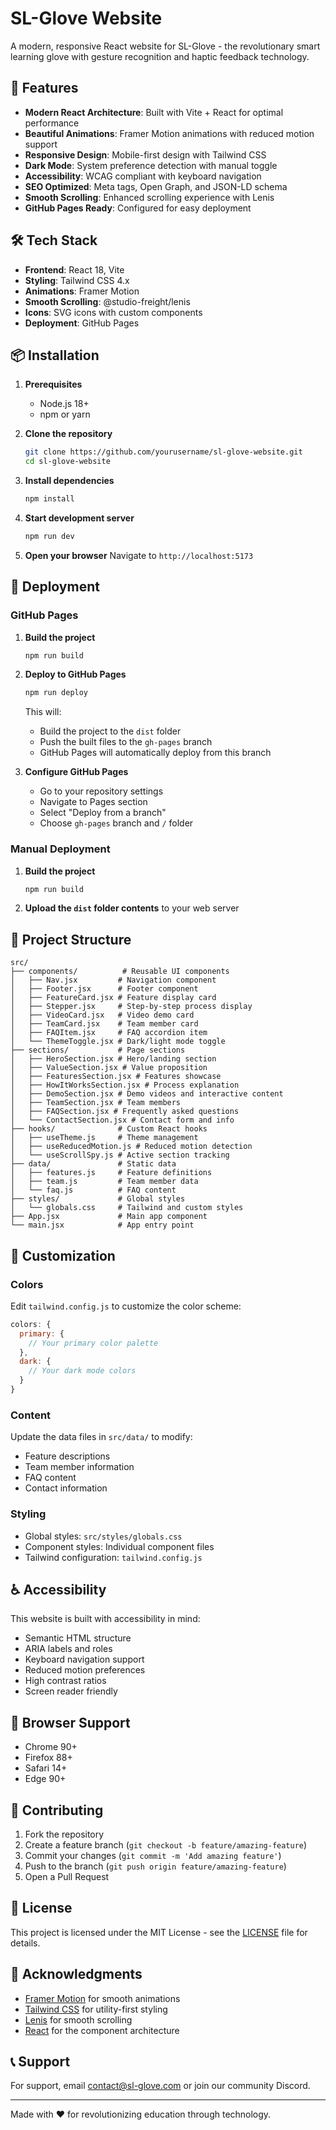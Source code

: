 # SL-Glove Website

A modern, responsive React website for SL-Glove - the revolutionary smart learning glove with gesture recognition and haptic feedback technology.

## 🚀 Features

- **Modern React Architecture**: Built with Vite + React for optimal performance
- **Beautiful Animations**: Framer Motion animations with reduced motion support
- **Responsive Design**: Mobile-first design with Tailwind CSS
- **Dark Mode**: System preference detection with manual toggle
- **Accessibility**: WCAG compliant with keyboard navigation
- **SEO Optimized**: Meta tags, Open Graph, and JSON-LD schema
- **Smooth Scrolling**: Enhanced scrolling experience with Lenis
- **GitHub Pages Ready**: Configured for easy deployment

## 🛠️ Tech Stack

- **Frontend**: React 18, Vite
- **Styling**: Tailwind CSS 4.x
- **Animations**: Framer Motion
- **Smooth Scrolling**: @studio-freight/lenis
- **Icons**: SVG icons with custom components
- **Deployment**: GitHub Pages

## 📦 Installation

1. **Prerequisites**
   - Node.js 18+ 
   - npm or yarn

2. **Clone the repository**
   ```bash
   git clone https://github.com/yourusername/sl-glove-website.git
   cd sl-glove-website
   ```

3. **Install dependencies**
   ```bash
   npm install
   ```

4. **Start development server**
   ```bash
   npm run dev
   ```

5. **Open your browser**
   Navigate to `http://localhost:5173`

## 🚀 Deployment

### GitHub Pages

1. **Build the project**
   ```bash
   npm run build
   ```

2. **Deploy to GitHub Pages**
   ```bash
   npm run deploy
   ```

   This will:
   - Build the project to the `dist` folder
   - Push the built files to the `gh-pages` branch
   - GitHub Pages will automatically deploy from this branch

3. **Configure GitHub Pages**
   - Go to your repository settings
   - Navigate to Pages section
   - Select "Deploy from a branch"
   - Choose `gh-pages` branch and `/` folder

### Manual Deployment

1. **Build the project**
   ```bash
   npm run build
   ```

2. **Upload the `dist` folder contents** to your web server

## 📁 Project Structure

```
src/
├── components/          # Reusable UI components
│   ├── Nav.jsx         # Navigation component
│   ├── Footer.jsx      # Footer component
│   ├── FeatureCard.jsx # Feature display card
│   ├── Stepper.jsx     # Step-by-step process display
│   ├── VideoCard.jsx   # Video demo card
│   ├── TeamCard.jsx    # Team member card
│   ├── FAQItem.jsx     # FAQ accordion item
│   └── ThemeToggle.jsx # Dark/light mode toggle
├── sections/           # Page sections
│   ├── HeroSection.jsx # Hero/landing section
│   ├── ValueSection.jsx # Value proposition
│   ├── FeaturesSection.jsx # Features showcase
│   ├── HowItWorksSection.jsx # Process explanation
│   ├── DemoSection.jsx # Demo videos and interactive content
│   ├── TeamSection.jsx # Team members
│   ├── FAQSection.jsx # Frequently asked questions
│   └── ContactSection.jsx # Contact form and info
├── hooks/              # Custom React hooks
│   ├── useTheme.js     # Theme management
│   ├── useReducedMotion.js # Reduced motion detection
│   └── useScrollSpy.js # Active section tracking
├── data/               # Static data
│   ├── features.js     # Feature definitions
│   ├── team.js         # Team member data
│   └── faq.js          # FAQ content
├── styles/             # Global styles
│   └── globals.css     # Tailwind and custom styles
├── App.jsx             # Main app component
└── main.jsx            # App entry point
```

## 🎨 Customization

### Colors
Edit `tailwind.config.js` to customize the color scheme:
```javascript
colors: {
  primary: {
    // Your primary color palette
  },
  dark: {
    // Your dark mode colors
  }
}
```

### Content
Update the data files in `src/data/` to modify:
- Feature descriptions
- Team member information
- FAQ content
- Contact information

### Styling
- Global styles: `src/styles/globals.css`
- Component styles: Individual component files
- Tailwind configuration: `tailwind.config.js`

## ♿ Accessibility

This website is built with accessibility in mind:
- Semantic HTML structure
- ARIA labels and roles
- Keyboard navigation support
- Reduced motion preferences
- High contrast ratios
- Screen reader friendly

## 📱 Browser Support

- Chrome 90+
- Firefox 88+
- Safari 14+
- Edge 90+

## 🤝 Contributing

1. Fork the repository
2. Create a feature branch (`git checkout -b feature/amazing-feature`)
3. Commit your changes (`git commit -m 'Add amazing feature'`)
4. Push to the branch (`git push origin feature/amazing-feature`)
5. Open a Pull Request

## 📄 License

This project is licensed under the MIT License - see the [LICENSE](LICENSE) file for details.

## 🙏 Acknowledgments

- [Framer Motion](https://www.framer.com/motion/) for smooth animations
- [Tailwind CSS](https://tailwindcss.com/) for utility-first styling
- [Lenis](https://github.com/studio-freight/lenis) for smooth scrolling
- [React](https://reactjs.org/) for the component architecture

## 📞 Support

For support, email contact@sl-glove.com or join our community Discord.

---

Made with ❤️ for revolutionizing education through technology.
